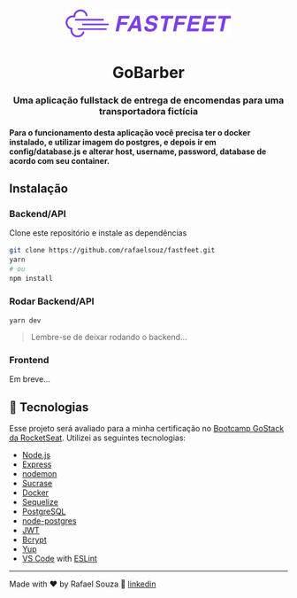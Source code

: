 <h1 align="center"><img src="./images/logo.png" width="300"/></h1>
<h1 align="center"> GoBarber </h1>

<h3 align="center">Uma aplicação fullstack de entrega de encomendas para uma transportadora fictícia</h3>

<h4> Para o funcionamento desta aplicação você precisa ter o docker instalado, e utilizar imagem do postgres,
e depois ir em config/database.js e alterar host, username, password, database de acordo com seu container.
</h4>

## Instalação
### Backend/API
Clone este repositório e instale as dependências
```sh
git clone https://github.com/rafaelsouz/fastfeet.git
yarn
# ou
npm install
```
### Rodar Backend/API
```
yarn dev
```
> Lembre-se de deixar rodando o backend...

### Frontend

Em breve...

## :rocket: Tecnologias

Esse projeto será avaliado para a minha certificação no [Bootcamp GoStack da RocketSeat](https://rocketseat.com.br/bootcamp).
Utilizei as seguintes tecnologias:

-  [Node.js](https://nodejs.org/en/)
-  [Express](https://expressjs.com/)
-  [nodemon](https://nodemon.io/)
-  [Sucrase](https://github.com/alangpierce/sucrase)
-  [Docker](https://www.docker.com/docker-community)
-  [Sequelize](http://docs.sequelizejs.com/)
-  [PostgreSQL](https://www.postgresql.org/)
-  [node-postgres](https://www.npmjs.com/package/pg)
-  [JWT](https://jwt.io/)
-  [Bcrypt](https://www.npmjs.com/package/bcrypt)
-  [Yup](https://www.npmjs.com/package/yup)
-  [VS Code](https://code.visualstudio.com/) with [ESLint](https://eslint.org/)

---

Made with ♥ by Rafael Souza :wave: [linkedin](https://www.linkedin.com/in/rafaelsouz/)
